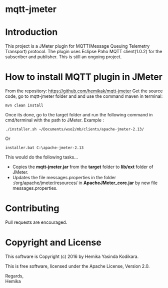 mqtt-jmeter
===========

# Introduction

This project is a JMeter plugin for MQTT(Message Queuing Telemetry Transport) protocol. The plugin uses Eclipse Paho MQTT client(1.0.2) for the subscriber and publisher. This is still an ongoing project.

# How to install MQTT plugin in JMeter

From the repository: https://github.com/hemikak/mqtt-jmeter
Get the source code, go to mqtt-jmeter folder and and use the command maven in terminal:

	mvn clean install

Once its done, go to the target folder and run the following command in cmd/terminal with the path to JMeter. Example :

	./installer.sh ~/Documents/wso2/mb/clients/apache-jmeter-2.13/

Or

    installer.bat C:\apache-jmeter-2.13

This would do the following tasks...
* Copies the **mqtt-jmeter.jar** from the **target** folder to **lib/ext** folder of JMeter.
* Updates the file messages.properties in the folder :/org/apache/jmeter/resources/
in **ApacheJMeter_core.jar** by new file messages.properties.

# Contributing

Pull requests are encouraged.

# Copyright and License

This software is Copyright (c) 2016 by Hemika Yasinda Kodikara.

This is free software, licensed under the Apache License, Version 2.0.

Regards,  
Hemika


